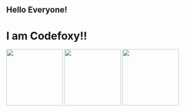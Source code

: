 </head><body><h2 id="hello-everyone-">Hello Everyone!</h2>
<h1 id="i-am-codefoxy-">I am Codefoxy!!</h1>
<p></p><div>
    <img height="150em" src="https://github-readme-stats.vercel.app/api?username=foxcat-test&amp;count_private=true&amp;show_icons=true&amp;theme=vue-dark&amp;include_all_commits=true&amp;hide=stars">
    <img height="150em" src="https://github-readme-stats.vercel.app/api/top-langs/?username=foxcat-test&amp;layout=compact&amp;theme=vue-dark">
    <img height="150em" src="https://github-readme-streak-stats.herokuapp.com/?user=foxcat-test&amp;layout=compact&amp;theme=vue-dark">
</div><br><p></p>
</body></html>
